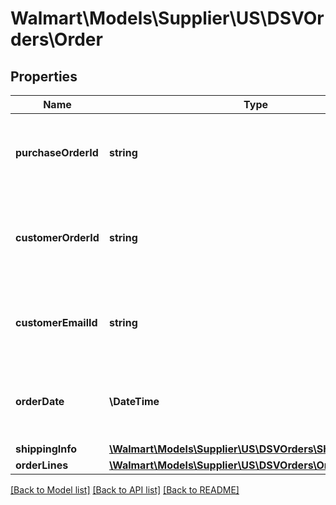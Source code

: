 # Walmart\Models\Supplier\US\DSVOrders\Order

## Properties

Name | Type | Description | Notes
------------ | ------------- | ------------- | -------------
**purchaseOrderId** | **string** | A unique ID associated with the seller's purchase order |
**customerOrderId** | **string** | A unique ID associated with the sales order for specified customer |
**customerEmailId** | **string** | The email address of the customer for the sales order |
**orderDate** | **\DateTime** | The date the customer submitted the sales order |
**shippingInfo** | [**\Walmart\Models\Supplier\US\DSVOrders\ShippingInfoType**](ShippingInfoType.md) |  |
**orderLines** | [**\Walmart\Models\Supplier\US\DSVOrders\OrderLinesType**](OrderLinesType.md) |  |


[[Back to Model list]](./) [[Back to API list]](../../../../../README.md#supported-apis) [[Back to README]](../../../../../README.md)
